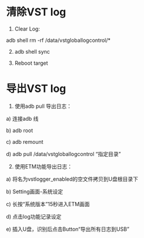 # 清除VST log
1. Clear Log:

adb shell rm -rf /data/vstgloballogcontrol/*

2. adb shell sync

3. Reboot target

# 导出VST log

1.	使用adb pull 导出日志：

a)	连接adb 线

b)	adb root

c)	adb remount

d)	adb pull /data/vstgloballogcontrol “指定目录”

2.	使用ETM功能导出日志：

a)	将名为vstlogger_enabled的空文件拷贝到U盘根目录下

b)	Setting画面-系统设定

c)	长按“系统版本”15秒进入ETM画面

d)	点击log功能记录设定

e)	插入U盘，识别后点击Button“导出所有日志到USB”
